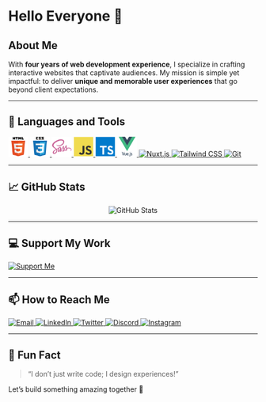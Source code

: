 # Hello Everyone 👋

## About Me

With **four years of web development experience**, I specialize in crafting interactive websites that captivate audiences. My mission is simple yet impactful: to deliver **unique and memorable user experiences** that go beyond client expectations.

---

## 🔧 Languages and Tools

<p align="left"> 
  <a href="https://www.w3.org/html/" target="_blank" rel="noreferrer"> 
    <img src="https://raw.githubusercontent.com/devicons/devicon/master/icons/html5/html5-original-wordmark.svg" alt="HTML5" width="40" height="40"/> 
  </a> 
  <a href="https://www.w3schools.com/css/" target="_blank" rel="noreferrer"> 
    <img src="https://raw.githubusercontent.com/devicons/devicon/master/icons/css3/css3-original-wordmark.svg" alt="CSS3" width="40" height="40"/> 
  </a> 
  <a href="https://sass-lang.com" target="_blank" rel="noreferrer"> 
    <img src="https://raw.githubusercontent.com/devicons/devicon/master/icons/sass/sass-original.svg" alt="Sass" width="40" height="40"/> 
  </a> 
  <a href="https://developer.mozilla.org/en-US/docs/Web/JavaScript" target="_blank" rel="noreferrer"> 
    <img src="https://raw.githubusercontent.com/devicons/devicon/master/icons/javascript/javascript-original.svg" alt="JavaScript" width="40" height="40"/>   
  </a> 
  <a href="https://www.typescriptlang.org/" target="_blank" rel="noreferrer"> 
    <img src="https://raw.githubusercontent.com/devicons/devicon/master/icons/typescript/typescript-original.svg" alt="TypeScript" width="40" height="40"/>   
  </a> 
  <a href="https://vuejs.org/" target="_blank" rel="noreferrer"> 
    <img src="https://raw.githubusercontent.com/devicons/devicon/master/icons/vuejs/vuejs-original-wordmark.svg" alt="Vue.js" width="40" height="40"/> 
  </a>
  <a href="https://nuxt.com/docs" target="_blank" rel="noreferrer"> 
    <img src="https://www.vectorlogo.zone/logos/nuxtjs/nuxtjs-icon.svg" alt="Nuxt.js" width="40" height="40"/> 
  </a>
  <a href="https://tailwindcss.com/docs/" target="_blank" rel="noreferrer"> 
    <img src="https://www.vectorlogo.zone/logos/tailwindcss/tailwindcss-icon.svg" alt="Tailwind CSS" width="40" height="40"/> 
  </a>
  <a href="https://git-scm.com/" target="_blank" rel="noreferrer"> 
    <img src="https://www.vectorlogo.zone/logos/git-scm/git-scm-icon.svg" alt="Git" width="40" height="40"/> 
  </a> 
</p>

---

## 📈 GitHub Stats

<p align="center">
  <img src="https://github-readme-stats.vercel.app/api?username=elvinkyungu&show_icons=true&theme=radical" alt="GitHub Stats"/>
  <br>
</p>

---

## 💻 Support My Work

<p>
  <a href="https://www.buymeacoffee.com/elvinkyungu"> 
    <img src="https://cdn.buymeacoffee.com/buttons/v2/default-yellow.png" height="50" width="210" alt="Support Me" />
  </a>
</p>

---

## 📫 How to Reach Me

<p align="left">
  <a href="mailto:elvinkyungu.75@gmail.com"> 
    <img src="https://img.shields.io/badge/-GMAIL-D14836?style=for-the-badge&logo=gmail&logoColor=white" alt="Email" />
  </a>
  <a href="https://www.linkedin.com/in/elvin-kyungu/"> 
    <img src="https://img.shields.io/badge/-LINKEDIN-0072B1?style=for-the-badge&logo=linkedin&logoColor=white" alt="LinkedIn" />
  </a>
  <a href="https://twitter.com/home?lang=fr"> 
    <img src="https://img.shields.io/badge/-TWITTER-1DA1F2?style=for-the-badge&logo=twitter&logoColor=white" alt="Twitter" />
  </a>
  <a href="https://discord.com/channels/@me"> 
    <img src="https://img.shields.io/badge/-DISCORD-5865F2?style=for-the-badge&logo=discord&logoColor=white" alt="Discord" />
  </a>
  <a href="https://www.instagram.com/elvin.kyungu/"> 
    <img src="https://img.shields.io/badge/-INSTAGRAM-E1306C?style=for-the-badge&logo=instagram&logoColor=white" alt="Instagram" />
  </a>
</p>

---

## 📝 Fun Fact
> “I don’t just write code; I design experiences!”

Let’s build something amazing together 🚀
